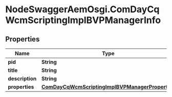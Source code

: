 # NodeSwaggerAemOsgi.ComDayCqWcmScriptingImplBVPManagerInfo

## Properties

Name | Type | Description | Notes
------------ | ------------- | ------------- | -------------
**pid** | **String** |  | [optional] 
**title** | **String** |  | [optional] 
**description** | **String** |  | [optional] 
**properties** | [**ComDayCqWcmScriptingImplBVPManagerProperties**](ComDayCqWcmScriptingImplBVPManagerProperties.md) |  | [optional] 


